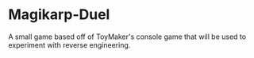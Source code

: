 # Magikarp-Duel
A small game based off of ToyMaker's console game that will be used to experiment with reverse engineering.
